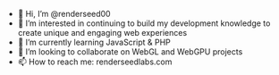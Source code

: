 - 👋 Hi, I’m @renderseed00
- 👀 I’m interested in continuing to build my development knowledge to create unique and engaging web experiences
- 🌱 I’m currently learning JavaScript & PHP
- 💞️ I’m looking to collaborate on WebGL and WebGPU projects
- 📫 How to reach me: renderseedlabs.com

<!---
renderseed00/renderseed00 is a ✨ special ✨ repository because its `README.md` (this file) appears on your GitHub profile.
You can click the Preview link to take a look at your changes.
--->
